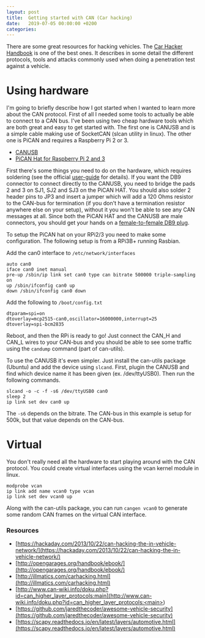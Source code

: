 ```yaml
---
layout: post
title:  Getting started with CAN (Car hacking)
date:   2019-07-05 00:00:00 +0200
categories: 
---
```


There are some great resources for hacking vehicles. The [Car Hacker Handbook](http://opengarages.org/handbook/ebook/) is one of the best ones. It describes in some detail the different protocols, tools and attacks commonly used when doing a penetration test against a vehicle. 

# Using hardware

I'm going to briefly describe how I got started when I wanted to learn more about the CAN protocol. First of all I needed some tools to actually be able to connect to a CAN bus. I've been using two cheap hardware tools which are both great and easy to get started with. The first one is CANUSB and is a simple cable making use of SocketCAN (slcan utility in linux). The other one is PiCAN and requires a Raspberry Pi 2 or 3. 

- [CANUSB](https://www.canusb.com/)
- [PiCAN Hat for Raspberry Pi 2 and 3](https://copperhilltech.com/pican-2-can-interface-for-raspberry-pi-2-3/)

First there's some things you need to do on the hardware, which requires soldering (see the official [user-guide](https://copperhilltech.com/pican2-controller-area-network-can-interface-for-raspberry-pi/) for details). If you want the DB9 connector to connect directly to the CANUSB, you need to bridge the pads 2 and 3 on SJ1, SJ2 and SJ3 on the PiCAN HAT. You should also solder 2 header pins to JP3 and insert a jumper which will add a 120 Ohms resistor to the CAN-bus for termination (if you don't have a termination resistor anywhere else on your setup), without it you won't be able to see any CAN messages at all. Since both the PiCAN HAT and the CANUSB are male connectors, you should get your hands on a [female-to-female DB9 plug](https://www.amazon.com/db9-female/s?k=db9+female+to+female). 

To setup the PiCAN hat on your RPi2/3 you need to make some configuration. The following setup is from a RPi3B+ running Rasbian. 

Add the can0 interface to `/etc/network/interfaces`
```
auto can0
iface can0 inet manual
pre-up /sbin/ip link set can0 type can bitrate 500000 triple-sampling on
up /sbin/ifconfig can0 up
down /sbin/ifconfig can0 down
```

Add the following to `/boot/config.txt`
```
dtparam=spi=on
dtoverlay=mcp2515-can0,oscillator=16000000,interrupt=25
dtoverlay=spi-bcm2835
```

Reboot, and then the RPi is ready to go! Just connect the CAN_H and CAN_L wires to your CAN-bus and you should be able to see some traffic using the `candump` command (part of can-utils).

To use the CANUSB it's even simpler. Just install the can-utils package (Ubuntu) and add the device using `slcand`. First, plugin the CANUSB and find which device name it has been given (ex. /dev/ttyUSB0). Then run the following commands. 
```
slcand -o -c -f -s6 /dev/ttyUSB0 can0
sleep 2
ip link set dev can0 up
```
The `-s6` depends on the bitrate. The CAN-bus in this example is setup for 500k, but that value depends on the CAN-bus. 

# Virtual
You don't really need all the hardware to start playing around with the CAN protocol. You could create virtual interfaces using the vcan kernel module in linux.
```
modprobe vcan
ip link add name vcan0 type vcan
ip link set dev vcan0 up
```

Along with the can-utils package, you can run `cangen vcan0` to generate some random CAN frames on the virtual CAN interface.

### Resources
- [https://hackaday.com/2013/10/22/can-hacking-the-in-vehicle-network/](https://hackaday.com/2013/10/22/can-hacking-the-in-vehicle-network/)
- [http://opengarages.org/handbook/ebook/](http://opengarages.org/handbook/ebook/)
- [http://illmatics.com/carhacking.html](http://illmatics.com/carhacking.html)
- [http://www.can-wiki.info/doku.php?id=can_higher_layer_protocols:main](http://www.can-wiki.info/doku.php?id=can_higher_layer_protocols:<main></main>)
- [https://github.com/jaredthecoder/awesome-vehicle-security](https://github.com/jaredthecoder/awesome-vehicle-security)
- [https://scapy.readthedocs.io/en/latest/layers/automotive.html](https://scapy.readthedocs.io/en/latest/layers/automotive.html)
